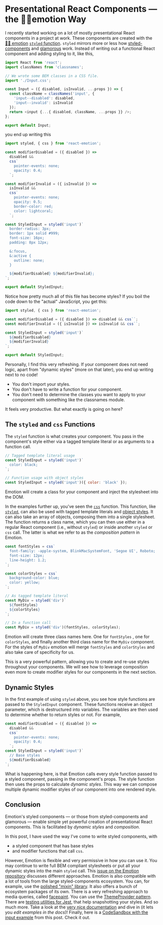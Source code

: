 # Presentational React Components — the 👩‍🎤emotion Way

I recently started working on a lot of mostly presentational React components in
a project at work. These components are created with the
[👩‍🎤 emotion](https://emotion.sh)
[`styled` function](https://emotion.sh/docs/styled). `styled` mirrors more or
less how [styled-components](https://www.styled-components.com) and
[glamorous](https://glamorous.rocks) work. Instead of writing out a functional
React component and adding styling to it, like this,

```js
import React from 'react';
import classNames from 'classnames';

// We wrote some BEM classes in a CSS file.
import './Input.css';

const Input = ({ disabled, isInvalid, ...props }) => {
  const className = classNames('input', {
    'input--disabled': disabled,
    'input--invalid': isInvalid
  });
  return <input {...{ disabled, className, ...props }} />;
};

export default Input;
```

you end up writing this

```js
import styled, { css } from 'react-emotion';

const modifierDisabled = ({ disabled }) =>
  disabled &&
  css`
    pointer-events: none;
    opacity: 0.4;
  `;

const modifierInvalid = ({ isInvalid }) =>
  isInvalid &&
  css`
    pointer-events: none;
    opacity: 0.5;
    border-color: red;
    color: lightcoral;
  `;

const StyledInput = styled('input')`
  border-radius: 3px;
  border: 1px solid #999;
  font-size: 16px;
  padding: 8px 12px;

  &:focus,
  &:active {
    outline: none;
  }

  ${modifierDisabled} ${modifierInvalid};
`;

export default StyledInput;
```

Notice how pretty much all of this file has become styles? If you boil the code
down to the "actual" JavaScript, you get this:

```js
import styled, { css } from 'react-emotion';

const modifierDisabled = ({ disabled }) => disabled && css``;
const modifierInvalid = ({ isInvalid }) => isInvalid && css``;

const StyledInput = styled('input')`
  ${modifierDisabled}
  ${modifierInvalid}
`;

export default StyledInput;
```

Personally, I find this very refreshing. If your component does not need logic,
apart from "dynamic styles" (more on that later), you end up writing next to no
code!

- You don't import your styles.
- You don't have to write a function for your component.
- You don't need to determine the classes you want to apply to your component
  with something like the classnames module.

It feels very productive. But what exactly is going on here?

## The `styled` and `css` Functions

The `styled` function is what creates your component. You pass in the
component's style either via a tagged template literal or as arguments to a
function call.

```js
// Tagged template literal usage
const StyledInput = styled('input')`
  color: black;
`;

// Function usage with object styles
const StyledInput = styled('input')({ color: 'black' });
```

Emotion will create a class for your component and inject the stylesheet into
the DOM.

In the examples further up, you've seen the [`css`](https://emotion.sh/docs/css)
function. This function, like [`styled`](https://emotion.sh/docs/css), can also
be used with tagged template literals and
[object styles](https://emotion.sh/docs/object-styles). It can also take an
array of objects, composing them into a single stylesheet. The function returns
a class name, which you can then use either in a regular React component (i.e.,
without `styled`) or inside another `styled` or `css` call. The latter is what
we refer to as the _composition pattern_ in Emotion.

```js
const fontStyles = css`
  font-family: -apple-system, BlinkMacSystemFont, 'Segoe UI', Roboto;
  font-size: 12px;
  line-height: 1.2;
`;

const colorStyles = css`
  background-color: blue;
  color: yellow;
`;

// As tagged template literal
const MyDiv = styled('div')`
  ${fontStyles}
  ${colorStyles}
`;

// In a function call
const MyDiv = styled('div')(fontStyles, colorStyles);
```

Emotion will create three class names here. One for `fontStyles` , one for
`colorStyles`, and finally another third class name for the `MyDiv` component.
For the styles of `MyDiv` emotion will merge `fontStyles` and `colorStyles` and
also take care of specificity for us.

This is a very powerful pattern, allowing you to create and re-use styles
throughout your components. We will see how to leverage composition even more to
create modifier styles for our components in the next section.

## Dynamic Styles

In the first example of using `styled` above, you see how style functions are
passed to the `StyledInput` component. These functions receive an object
parameter, which is destructured into variables. The variables are then used to
determine whether to return styles or not. For example,

```js
const modifierDisabled = ({ disabled }) =>
  disabled &&
  css`
    pointer-events: none;
    opacity: 0.4;
  `;
const StyledInput = styled('input')`
  // Base styles
  ${modifierDisabled}
`;
```

What is happening here, is that Emotion calls every style function passed to a
styled component, passing in the component's props. The style function then uses
the props to calculate _dynamic styles_. This way we can compose multiple
dynamic modifier styles of our component into one rendered style.

## Conclusion

Emotion's styled components — or those from styled-components and glamorous —
enable simple yet powerful creation of presentational React components. This is
facilitated by _dynamic styles_ and _composition_.

In this post, I have used the way I've come to write styled components, with

- a styled component that has base styles
- and modifier functions that call `css`.

However, Emotion is flexible and very permissive in how you can use it. You may
continue to write full BEM compliant stylesheets or put all your dynamic styles
into the main `styled` call. This
[issue on the Emotion repository](https://github.com/emotion-js/emotion/issues/381)
discusses different approaches. Emotion is also compatible with a lot of tools
from the large styled-components ecosystem. You can, for example, use the
[polished "mixin" library](https://polished.js.org). It also offers a bunch of
ecosystem packages of its own. There is a very refreshing approach to media
queries, called [facepaint](https://emotion.sh/docs/media-queries#facepaint).
You can use the [ThemeProvider pattern](https://emotion.sh/docs/theming). There
are [testing utilities for Jest](https://emotion.sh/docs/jest-emotion), that
help snapshotting your styles. And so much more. Take a look at the
[very nice documentation](https://emotion.sh/docs) and dive in (it lets you
_edit examples in the docs_)! Finally, here is a
[CodeSandbox with the input example](https://codesandbox.io/s/6v6y9qxw1w) from
this post. Check it out.
